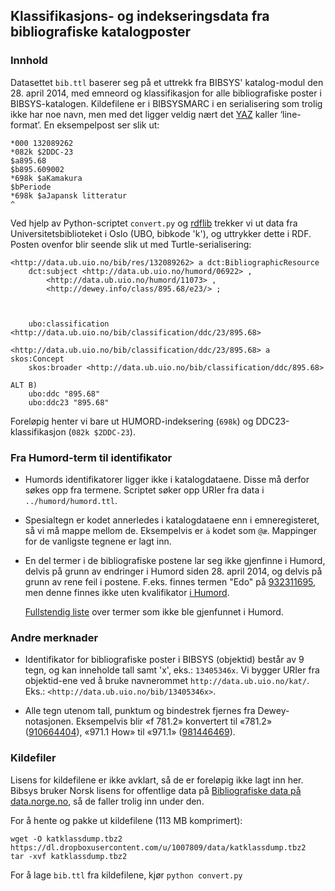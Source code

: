 ## Klassifikasjons- og indekseringsdata fra bibliografiske katalogposter

### Innhold

Datasettet `bib.ttl` baserer seg på et uttrekk fra BIBSYS' katalog-modul
den 28. april 2014, med emneord og klassifikasjon for alle bibliografiske poster i
BIBSYS-katalogen. Kildefilene er i BIBSYSMARC i en serialisering som trolig ikke
har noe navn, men med det ligger veldig nært det
[YAZ](http://www.indexdata.com/yaz/doc/yaz-marcdump.html)
kaller ‘line-format’. En eksempelpost ser slik ut:

    *000 132089262
    *082k $2DDC-23
    $a895.68
    $b895.609002
    *698k $aKamakura
    $bPeriode
    *698k $aJapansk litteratur
    ^

Ved hjelp av Python-scriptet `convert.py` og [rdflib](https://github.com/RDFLib/rdflib)
trekker vi ut data fra Universitetsbiblioteket i Oslo (UBO, bibkode 'k'), og uttrykker
dette i RDF. Posten ovenfor blir seende slik ut med Turtle-serialisering:

    <http://data.ub.uio.no/bib/res/132089262> a dct:BibliographicResource
        dct:subject <http://data.ub.uio.no/humord/06922> ,
            <http://data.ub.uio.no/humord/11073> ,
            <http://dewey.info/class/895.68/e23/> ;



        ubo:classification <http://data.ub.uio.no/bib/classification/ddc/23/895.68>

    <http://data.ub.uio.no/bib/classification/ddc/23/895.68> a skos:Concept
        skos:broader <http://data.ub.uio.no/bib/classification/ddc/895.68>

    ALT B)
        ubo:ddc "895.68"
        ubo:ddc23 "895.68"

Foreløpig henter vi bare ut HUMORD-indeksering (`698k`)
og DDC23-klassifikasjon (`082k $2DDC-23`).

### Fra Humord-term til identifikator

* Humords identifikatorer ligger ikke i katalogdataene. Disse må derfor søkes
  opp fra termene. Scriptet søker opp URIer fra data i `../humord/humord.ttl`.

* Spesialtegn er kodet annerledes i katalogdataene enn i emneregisteret, så vi
  må mappe mellom de. Eksempelvis er `ä` kodet som `@æ`. Mappinger for de
  vanligste tegnene er lagt inn.

* En del termer i de bibliografiske postene lar seg ikke
  gjenfinne i Humord, delvis på grunn av endringer i Humord siden 28. april 2014,
  og delvis på grunn av rene feil i postene. F.eks. finnes termen "Edo" på
  [932311695](http://ask.bibsys.no/ask/action/show?kid=biblio&visningsformat=bibsysmarc&pid=932311695),
  men denne finnes ikke uten kvalifikator [i Humord](http://wgate.bibsys.no/gate1/FIND?bd=Edo&base=HUMORD&type=search).

  [Fullstendig liste](https://gist.github.com/danmichaelo/a3535d9239eecd9fa4b4)
  over termer som ikke ble gjenfunnet i Humord.  

### Andre merknader
* Identifikator for bibliografiske poster i BIBSYS (objektid) består av 9 tegn,
  og kan inneholde tall samt 'x', eks.: `13405346x`. Vi bygger URIer fra objektid-ene
  ved å bruke navnerommet `http://data.ub.uio.no/kat/`.
  Eks.: `<http://data.ub.uio.no/bib/13405346x>`.

* Alle tegn utenom tall, punktum og bindestrek fjernes fra Dewey-notasjonen.
  Eksempelvis blir «f 781.2» konvertert til «781.2»
  ([910664404](http://ask.bibsys.no/ask/action/show?kid=biblio&visningsformat=bibsysmarc&pid=910664404)),
  «971.1 How» til «971.1»
  ([981446469](http://ask.bibsys.no/ask/action/show?kid=biblio&visningsformat=bibsysmarc&pid=981446469)).

### Kildefiler

Lisens for kildefilene er ikke avklart, så de er foreløpig ikke lagt inn her.
Bibsys bruker Norsk lisens for offentlige data på [Bibliografiske data på data.norge.no](http://data.norge.no/data/bibsys/bibsys-bibliotekbase-bibliografiske-data-sru), så de faller trolig inn under den.

For å hente og pakke ut kildefilene (113 MB komprimert):

    wget -O katklassdump.tbz2 https://dl.dropboxusercontent.com/u/1007809/data/katklassdump.tbz2
    tar -xvf katklassdump.tbz2

For å lage `bib.ttl` fra kildefilene, kjør `python convert.py`
